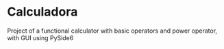 # Calculadora
Project of a functional calculator with basic operators and power operator, with GUI using PySide6

